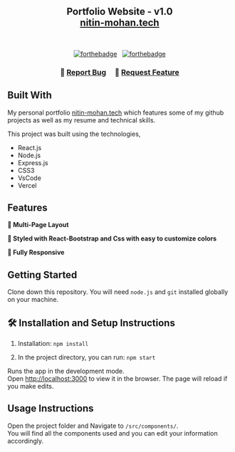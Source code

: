 <h2 align="center">
  Portfolio Website - v1.0<br/>
  <a href="http://nitin-mohan.tech/" target="_blank">nitin-mohan.tech</a>
</h2>

<br/>

<center>

[![forthebadge](https://forthebadge.com/images/badges/made-with-javascript.svg)](https://forthebadge.com) &nbsp;
[![forthebadge](https://forthebadge.com/images/badges/open-source.svg)](https://forthebadge.com)

</center>

<h3 align="center">
    🔹
    <a href="https://github.com/nitin31mohan/portfolio_0/issues">Report Bug</a> &nbsp; &nbsp;
    🔹
    <a href="https://github.com/nitin31mohan/portfolio_0/issues">Request Feature</a>
</h3>

## Built With

My personal portfolio <a href="https://nitin-mohan.tech/" target="_blank">nitin-mohan.tech</a> which features some of my github projects as well as my resume and technical skills.<br/>

This project was built using the technologies,

- React.js
- Node.js
- Express.js
- CSS3
- VsCode
- Vercel

## Features

**📖 Multi-Page Layout**

**🎨 Styled with React-Bootstrap and Css with easy to customize colors**

**📱 Fully Responsive**

## Getting Started

Clone down this repository. You will need `node.js` and `git` installed globally on your machine.

## 🛠 Installation and Setup Instructions

1. Installation: `npm install`

2. In the project directory, you can run: `npm start`

Runs the app in the development mode.\
Open [http://localhost:3000](http://localhost:3000) to view it in the browser.
The page will reload if you make edits.

## Usage Instructions

Open the project folder and Navigate to `/src/components/`. <br/>
You will find all the components used and you can edit your information accordingly.
